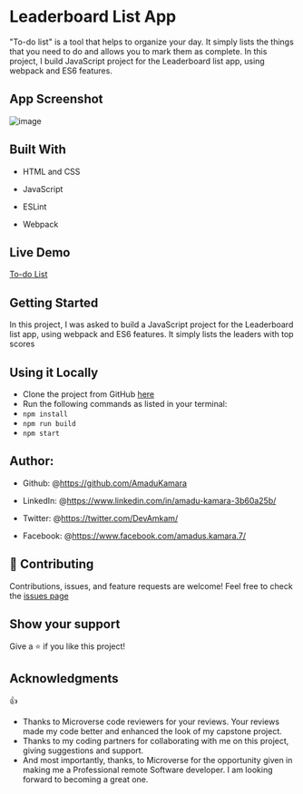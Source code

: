 # Leaderboard List App

"To-do list" is a tool that helps to organize your day. It simply lists the things that you need to do and allows you to mark them as complete.
In this project, I build JavaScript project for the Leaderboard list app, using webpack and ES6 features.

## App Screenshot

![image](https://user-images.githubusercontent.com/50941074/145993259-3bf684d5-72a8-48a7-ae72-4f44159da422.png)


## Built With

- HTML and CSS

- JavaScript

- ESLint

- Webpack

## Live Demo

<a href="#">To-do List</a>

## Getting Started

In this project, I was asked to build a JavaScript project for the Leaderboard list app, using webpack and ES6 features.
It simply lists the leaders with top scores

## Using it Locally

- Clone the project from GitHub <a href="https://github.com/AmaduKamara/leaderboard-app.git">here<a/>
- Run the following commands as listed in your terminal:
- `npm install`
- `npm run build`
- `npm start`

## Author:

- Github: @<https://github.com/AmaduKamara>

- LinkedIn: @<https://www.linkedin.com/in/amadu-kamara-3b60a25b/>

- Twitter: @<https://twitter.com/DevAmkam/>

- Facebook: @<https://www.facebook.com/amadus.kamara.7/>

## 🤝 Contributing

Contributions, issues, and feature requests are welcome!
Feel free to check the <a href="https://github.com/AmaduKamara/todo-list/issues">issues page</a>

## Show your support

Give a ⭐️ if you like this project!

## Acknowledgments

👍

- Thanks to Microverse code reviewers for your reviews. Your reviews made my code better and enhanced the look of my capstone project.
- Thanks to my coding partners for collaborating with me on this project, giving suggestions and support.
- And most importantly, thanks, to Microverse for the opportunity given in making me a Professional remote Software developer. I am looking forward to becoming a great one.

